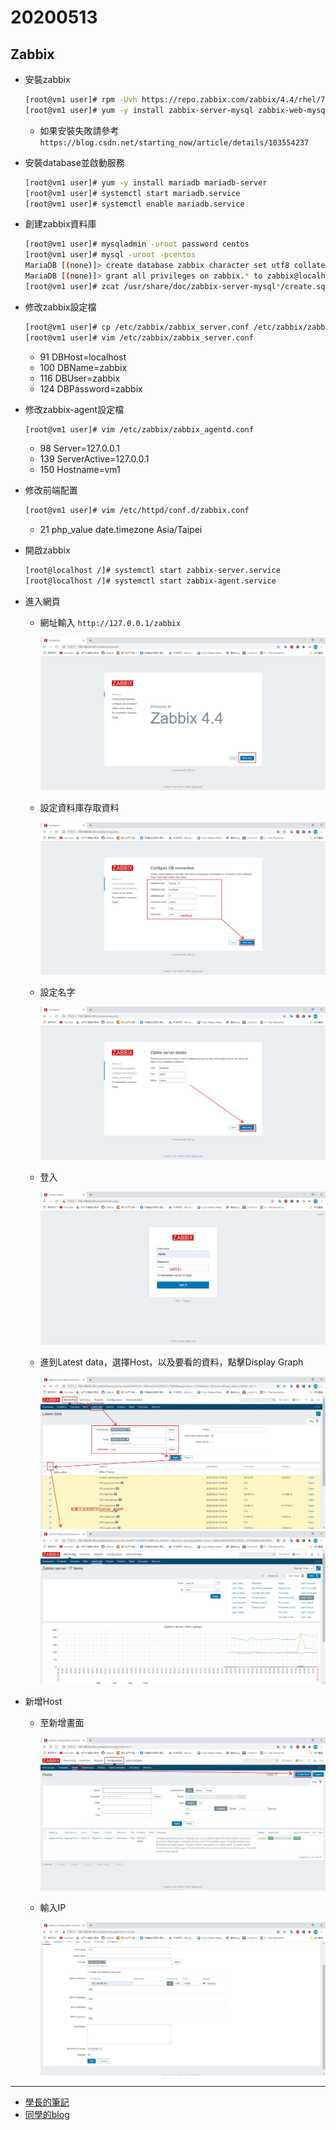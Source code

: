 # 20200513
## Zabbix
- 安裝zabbix

    ```sh 
    [root@vm1 user]# rpm -Uvh https://repo.zabbix.com/zabbix/4.4/rhel/7/x86_64/zabbix-release-4.4-1.el7.noarch.rpm
    [root@vm1 user]# yum -y install zabbix-server-mysql zabbix-web-mysql zabbix-agent
    ```
    - 如果安裝失敗請參考 `https://blog.csdn.net/starting_now/article/details/103554237`
- 安裝database並啟動服務
    ```sh
    [root@vm1 user]# yum -y install mariadb mariadb-server
    [root@vm1 user]# systemctl start mariadb.service 
    [root@vm1 user]# systemctl enable mariadb.service 
    ```
- 創建zabbix資料庫
    ```sh
    [root@vm1 user]# mysqladmin -uroot password centos
    [root@vm1 user]# mysql -uroot -pcentos
    MariaDB [(none)]> create database zabbix character set utf8 collate utf8_bin;
    MariaDB [(none)]> grant all privileges on zabbix.* to zabbix@localhost identified by 'zabbix';
    [root@vm1 user]# zcat /usr/share/doc/zabbix-server-mysql*/create.sql.gz | mysql -uroot -pcentos zabbix
    ```
- 修改zabbix設定檔
    ```sh
    [root@vm1 user]# cp /etc/zabbix/zabbix_server.conf /etc/zabbix/zabbix_server.conf.bak 
    [root@vm1 user]# vim /etc/zabbix/zabbix_server.conf
    ```
    - 91 DBHost=localhost
    - 100 DBName=zabbix
    - 116 DBUser=zabbix 
    - 124 DBPassword=zabbix 
- 修改zabbix-agent設定檔
    ```sh
    [root@vm1 user]# vim /etc/zabbix/zabbix_agentd.conf      
    ```
    - 98 Server=127.0.0.1     
    - 139 ServerActive=127.0.0.1  
    - 150 Hostname=vm1  
- 修改前端配置
    ```sh
    [root@vm1 user]# vim /etc/httpd/conf.d/zabbix.conf 
    ```
    - 21 php_value date.timezone Asia/Taipei
- 開啟zabbix
    ```sh
    [root@localhost /]# systemctl start zabbix-server.service
    [root@localhost /]# systemctl start zabbix-agent.service
    ```
- 進入網頁
    - 網址輸入 `http://127.0.0.1/zabbix`

        ![](./img/zabbix/1.png)
    - 設定資料庫存取資料

        ![](./img/zabbix/2.png)
    - 設定名字

        ![](./img/zabbix/3.png)
    - 登入

        ![](./img/zabbix/4.png)
    - 進到Latest data，選擇Host，以及要看的資料，點擊Display Graph

        ![](./img/zabbix/5.png)
        ![](./img/zabbix/6.png)
- 新增Host
    - 至新增畫面

        ![](./img/zabbix/7.png)
    - 輸入IP

        ![](./img/zabbix/8.png)
---
- [學長的筆記](https://github.com/istar0me/linux-note/blob/107-2/Zabbix.md#%E5%AE%89%E8%A3%9D-zabbix)
- [同學的blog](https://timleesdailyfactory.blogspot.com/2020/05/0513-linux-note.html)
